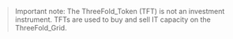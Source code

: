 > Important note: The ThreeFold_Token (TFT) is not an investment instrument. TFTs are used to buy and sell IT capacity on the ThreeFold_Grid.
